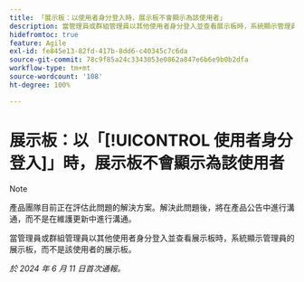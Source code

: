 ```yaml
---
title: 「展示板：以使用者身分登入時，展示板不會顯示為該使用者」
description: 當管理員或群組管理員以其他使用者身分登入並查看展示板時，系統顯示管理員的展示板，而不是該使用者的展示板。
hidefromtoc: true
feature: Agile
exl-id: fe845e13-82fd-417b-8dd6-c40345c7c6da
source-git-commit: 78c9f85a24c3343053e0862a847e6b6e9b0b2dfa
workflow-type: tm+mt
source-wordcount: '108'
ht-degree: 100%

---
```


# 展示板：以「[!UICONTROL 使用者身分登入]」時，展示板不會顯示為該使用者

>[!NOTE]
>
>產品團隊目前正在評估此問題的解決方案。解決此問題後，將在產品公告中進行溝通，而不是在維護更新中進行溝通。

當管理員或群組管理員以其他使用者身分登入並查看展示板時，系統顯示管理員的展示板，而不是該使用者的展示板。

_於 2024 年 6 月 11 日首次通報。_
